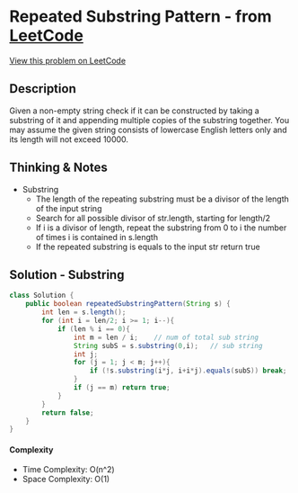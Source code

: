 # Repeated Substring Pattern - from [LeetCode](https://leetcode.com)
[View this problem on LeetCode](https://leetcode.com/problems/repeated-substring-pattern/)

## Description
Given a non-empty string check if it can be constructed by taking a substring of it and appending multiple copies of the substring together. You may assume the given string consists of lowercase English letters only and its length will not exceed 10000.

## Thinking & Notes
* Substring
  * The length of the repeating substring must be a divisor of the length of the input string
  * Search for all possible divisor of str.length, starting for length/2
  * If i is a divisor of length, repeat the substring from 0 to i the number of times i is contained in s.length
  * If the repeated substring is equals to the input str return true


## Solution - Substring
```java
class Solution {
    public boolean repeatedSubstringPattern(String s) {
        int len = s.length();
        for (int i = len/2; i >= 1; i--){
            if (len % i == 0){
                int m = len / i;    // num of total sub string
                String subS = s.substring(0,i);   // sub string
                int j;
                for (j = 1; j < m; j++){
                    if (!s.substring(i*j, i+i*j).equals(subS)) break;
                }
                if (j == m) return true;
            }
        }
        return false;
    }
}
```
#### Complexity
* Time Complexity: O(n^2)
* Space Complexity: O(1)
